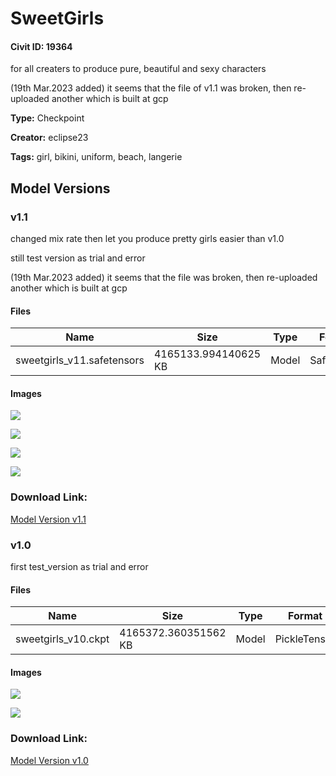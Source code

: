 # SweetGirls

#### Civit ID: 19364

<p>for all creaters to produce pure, beautiful and sexy characters</p><p>(19th Mar.2023 added) it seems that the file of v1.1 was broken, then re-uploaded another which is built at gcp</p>

**Type:** Checkpoint

**Creator:** eclipse23

**Tags:** girl, bikini, uniform, beach, langerie

## Model Versions

### v1.1

<p>changed mix rate then let you produce pretty girls easier than v1.0</p><p>still test version as trial and error</p><p>(19th Mar.2023 added) it seems that the file was broken, then re-uploaded another which is built at gcp</p>

#### Files

| Name | Size | Type | Format | Download Url | AutoV1 | AutoV2 | SHA256 | CRC32 | BLAKE3 |
| --- | --- | --- | --- | --- | --- | --- | --- | --- | --- |
| sweetgirls_v11.safetensors | 4165133.994140625 KB | Model | SafeTensor | https://civitai.com/api/download/models/24821 | D7322712 | F78DED1EDA | F78DED1EDABD1D471FB9D1AC9CBC163D1CE7D87B4DBD6206D07FB912A0987ADB | B6A57375 | 328F69D3EECED213D91DF7916E60B994939A17E3B8CC1D3B65FE15688D54EB26 |

#### Images

<p><img src="https://image.civitai.com/xG1nkqKTMzGDvpLrqFT7WA/9d566ff5-5f77-406e-64f6-0ee42b9bc500/width=450/271344.jpeg" /></p>

<p><img src="https://image.civitai.com/xG1nkqKTMzGDvpLrqFT7WA/cee4db7b-291c-4ff2-624f-ff8778656f00/width=450/271347.jpeg" /></p>

<p><img src="https://image.civitai.com/xG1nkqKTMzGDvpLrqFT7WA/05520994-3d92-44d1-709b-53a6b9b7b600/width=450/271346.jpeg" /></p>

<p><img src="https://image.civitai.com/xG1nkqKTMzGDvpLrqFT7WA/011d200f-3432-4a26-bfa6-853b52a1fe00/width=450/271345.jpeg" /></p>

### Download Link:

[Model Version v1.1](https://civitai.com/api/download/models/24821)

### v1.0

<p>first test_version as trial and error</p>

#### Files

| Name | Size | Type | Format | Download Url | AutoV1 | AutoV2 | SHA256 | CRC32 | BLAKE3 |
| --- | --- | --- | --- | --- | --- | --- | --- | --- | --- |
| sweetgirls_v10.ckpt | 4165372.360351562 KB | Model | PickleTensor | https://civitai.com/api/download/models/22976 | 18FC660C | CA02D9FDCC | CA02D9FDCC53BF92440CF7B5C3780D362E6E749C718395393878311BDA0FE494 | 96A798ED | 8AED66C13456AE79D530896683E035F4319ABD96A7D3152DB970919DAD825F2C |

#### Images

<p><img src="https://image.civitai.com/xG1nkqKTMzGDvpLrqFT7WA/4f585143-1fdb-4834-540f-409cb72fd000/width=450/248444.jpeg" /></p>

<p><img src="https://image.civitai.com/xG1nkqKTMzGDvpLrqFT7WA/bee5c714-d08f-43ba-2892-24971b329300/width=450/248445.jpeg" /></p>

### Download Link:

[Model Version v1.0](https://civitai.com/api/download/models/22976)

